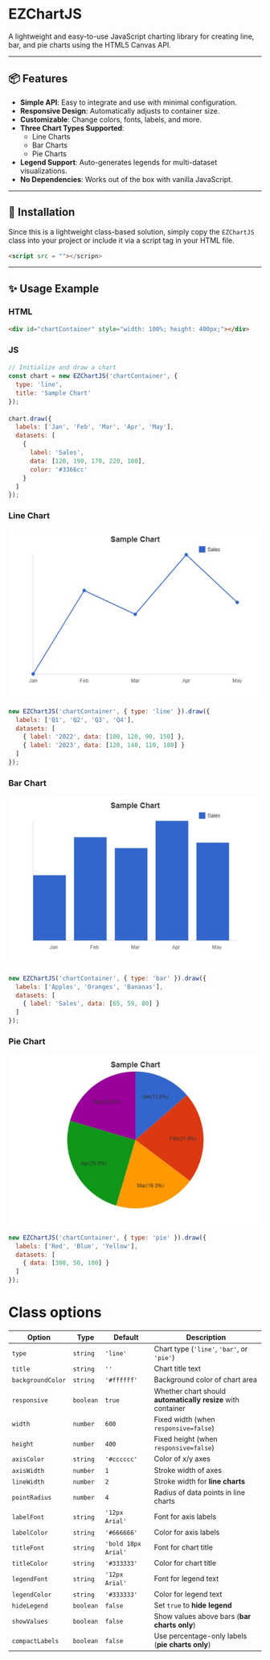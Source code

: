 # EZChartJS

A lightweight and easy-to-use JavaScript charting library for creating line, bar, and pie charts using the HTML5 Canvas API.

---

## 📦 Features

- **Simple API**: Easy to integrate and use with minimal configuration.
- **Responsive Design**: Automatically adjusts to container size.
- **Customizable**: Change colors, fonts, labels, and more.
- **Three Chart Types Supported**:
  - Line Charts
  - Bar Charts
  - Pie Charts
- **Legend Support**: Auto-generates legends for multi-dataset visualizations.
- **No Dependencies**: Works out of the box with vanilla JavaScript.

---

## 🧩 Installation

Since this is a lightweight class-based solution, simply copy the `EZChartJS` class into your project or include it via a script tag in your HTML file.
```html
<script src = ""></scripn>
```
---

## ✨ Usage Example

### HTML

```html
<div id="chartContainer" style="width: 100%; height: 400px;"></div>
```
### JS

```javascript
// Initialize and draw a chart
const chart = new EZChartJS('chartContainer', {
  type: 'line',
  title: 'Sample Chart'
});

chart.draw({
  labels: ['Jan', 'Feb', 'Mar', 'Apr', 'May'],
  datasets: [
    {
      label: 'Sales',
      data: [120, 190, 170, 220, 180],
      color: '#3366cc'
    }
  ]
});
```

### Line Chart
![Alt text](chart1.jpg)
```javascript
new EZChartJS('chartContainer', { type: 'line' }).draw({
  labels: ['Q1', 'Q2', 'Q3', 'Q4'],
  datasets: [
    { label: '2022', data: [100, 120, 90, 150] },
    { label: '2023', data: [120, 140, 110, 180] }
  ]
});
```

### Bar Chart
![Alt text](chart2.jpg)
```javascript
new EZChartJS('chartContainer', { type: 'bar' }).draw({
  labels: ['Apples', 'Oranges', 'Bananas'],
  datasets: [
    { label: 'Sales', data: [65, 59, 80] }
  ]
});
```

### Pie Chart
![Alt text](chart3.jpg)
```javascript
new EZChartJS('chartContainer', { type: 'pie' }).draw({
  labels: ['Red', 'Blue', 'Yellow'],
  datasets: [
    { data: [300, 50, 100] }
  ]
});
```

# Class options

| Option | Type | Default | Description |
| --- | --- | --- | --- |
| `type` | `string` | `'line'` | Chart type (`'line'`, `'bar'`, or `'pie'`) |
| `title` | `string` | `''` | Chart title text |
| `backgroundColor` | `string` | `'#ffffff'` | Background color of chart area |
| `responsive` | `boolean` | `true` | Whether chart should **automatically resize** with container |
| `width` | `number` | `600` | Fixed width (when `responsive=false`) |
| `height` | `number` | `400` | Fixed height (when `responsive=false`) |
| `axisColor` | `string` | `'#cccccc'` | Color of x/y axes |
| `axisWidth` | `number` | `1` | Stroke width of axes |
| `lineWidth` | `number` | `2` | Stroke width for **line charts** |
| `pointRadius` | `number` | `4` | Radius of data points in line charts |
| `labelFont` | `string` | `'12px Arial'` | Font for axis labels |
| `labelColor` | `string` | `'#666666'` | Color for axis labels |
| `titleFont` | `string` | `'bold 18px Arial'` | Font for chart title |
| `titleColor` | `string` | `'#333333'` | Color for chart title |
| `legendFont` | `string` | `'12px Arial'` | Font for legend text |
| `legendColor` | `string` | `'#333333'` | Color for legend text |
| `hideLegend` | `boolean` | `false` | Set `true` to **hide legend** |
| `showValues` | `boolean` | `false` | Show values above bars (**bar charts only**) |
| `compactLabels` | `boolean` | `false` | Use percentage-only labels (**pie charts only**) |



